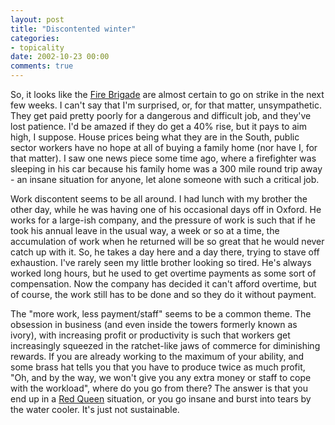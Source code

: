 ```yaml
---
layout: post
title: "Discontented winter"
categories:
- topicality
date: 2002-10-23 00:00
comments: true
---
```


<p>So, it looks like the <a href="http://news.bbc.co.uk/1/hi/uk_politics/2351861.stm">Fire Brigade</a> are almost certain to go on strike in the next few weeks. I can't say that I'm surprised, or, for that matter, unsympathetic. They get paid pretty poorly for a dangerous and difficult job, and they've lost patience. I'd be amazed if they do get a 40% rise, but it pays to aim high, I suppose. House prices being what they are in the South, public sector workers have no hope at all of buying a family home (nor have I, for that matter). I saw one news piece some time ago, where a firefighter was sleeping in his car because his family home was a 300 mile round trip away - an insane situation for anyone, let alone someone with such a critical job.</p>

<p>Work discontent seems to be all around. I had lunch with my brother the other day, while he was having one of his occasional days off in Oxford. He works for a large-ish company, and the pressure of work is such that if he took his annual leave in the usual way, a week or so at a time, the accumulation of work when he returned will be so great that he would never catch up with it. So, he takes a day here and a day there, trying to stave off exhaustion. I've rarely seen my little brother looking so tired. He's always worked long hours, but he used to get overtime payments as some sort of compensation. Now the company has decided it can't afford overtime, but of course, the work still has to be done and so they do it without payment.</p>

<p>The "more work, less payment/staff" seems to be a common theme. The obsession in business (and even inside the towers formerly known as ivory), with increasing profit or productivity is such that workers get increasingly squeezed in the ratchet-like jaws of commerce for diminishing rewards. If you are already working to the maximum of your ability, and some brass hat tells you that you have to produce twice as much profit, "Oh, and by the way, we won't give you any extra money or staff to cope with the workload", where do you go from there? The answer is that you end up in a <a href="http://sunflower.bio.indiana.edu/~clively/Research/Red_Queen%20hyp.html">Red Queen</a> situation, or you go insane and burst into tears by the water cooler. It's just not sustainable.</p>

